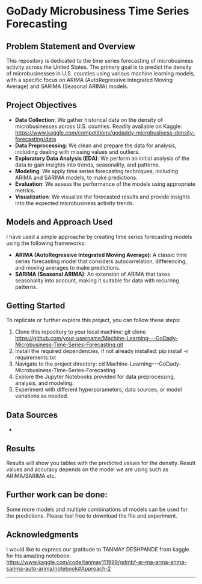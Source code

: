 # GoDady Microbusiness Time Series Forecasting

## Problem Statement and Overview
This repository is dedicated to the time series forecasting of microbusiness activity across the United States. The primary goal is to predict the density of microbusinesses in U.S. counties using various machine learning models, with a specific focus on ARIMA (AutoRegressive Integrated Moving Average) and SARIMA (Seasonal ARIMA) models.

## Project Objectives
- **Data Collection**: We gather historical data on the density of microbusinesses across U.S. counties. Readily available on Kaggle:
  https://www.kaggle.com/competitions/godaddy-microbusiness-density-forecasting/data
- **Data Preprocessing**: We clean and prepare the data for analysis, including dealing with missing values and outliers.
- **Exploratory Data Analysis (EDA)**: We perform an initial analysis of the data to gain insights into trends, seasonality, and patterns.
- **Modeling**: We apply time series forecasting techniques, including ARIMA and SARIMA models, to make predictions.
- **Evaluation**: We assess the performance of the models using appropriate metrics.
- **Visualization**: We visualize the forecasted results and provide insights into the expected microbusiness activity trends.

## Models and Approach Used
I have used a simple approache by creating time series forecasting models using the following frameworks:
- **ARIMA (AutoRegressive Integrated Moving Average)**: A classic time series forecasting model that considers autocorrelation, differencing, and moving averages to make predictions.
- **SARIMA (Seasonal ARIMA)**: An extension of ARIMA that takes seasonality into account, making it suitable for data with recurring patterns.

## Getting Started
To replicate or further explore this project, you can follow these steps:

1. Clone this repository to your local machine: git clone https://github.com/your-username/Machine-Learning---GoDady-Microbusiness-Time-Series-Forecasting.git
2. Install the required dependencies, if not already installed: pip install -r requirements.txt
3. Navigate to the project directory: cd Machine-Learning---GoDady-Microbusiness-Time-Series-Forecasting
4. Explore the Jupyter Notebooks provided for data preprocessing, analysis, and modeling.
5. Experiment with different hyperparameters, data sources, or model variations as needed.

## Data Sources
- [Source 1]: https://www.kaggle.com/competitions/godaddy-microbusiness-density-forecasting/data

## Results
Results will show you tables with the predicted values for the density. Result values and accuracy depends on the model we are using such as ARIMA/SARIMA etc.

## Further work can be done: 
Some more models and multiple combinations of models can be used for the predictions. Please feel free to download the file and experiment.

## Acknowledgments
I would like to express our gratitude to TANMAY DESHPANDE from kaggle for his amazing notebook:
https://www.kaggle.com/code/tanmay111999/gdmbf-ar-ma-arma-arima-sarima-auto-arima/notebook#Approach-2

---
